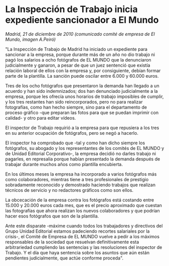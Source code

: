 # La Inspección de Trabajo inicia expediente sancionador a El Mundo

*Madrid, 21 de diciembre de 2010 (comunicado comité de empresa de El Mundo, imagen A.Peiró)*

"La Inspección de Trabajo de Madrid ha iniciado un expediente para sancionar a la empresa, porque durante más de un año no dio trabajo ni pagó los salarios a ocho fotógrafos de EL MUNDO que la denunciaron judicialmente y ganaron, a pesar de que un juez sentenció que existía relación laboral de ellos con la empresa y, por consiguiente, debían formar parte de la plantilla. La sanción puede oscilar entre 6.000 y 60.000 euros.

Tres de los ocho fotógrafos que presentaron la demanda han llegado a un acuerdo y han sido indemnizados; dos han denunciado judicialmente a la empresa, porque les ofrecía unos horarios de trabajo imposibles de cumplir, y los tres restantes han sido reincorporados, pero no para realizar fotografías, como han hecho siempre, sino para el departamento de proceso gráfico -que preparan las fotos para que se puedan imprimir con calidad- y otro para editar vídeos.

El inspector de Trabajo requirió a la empresa para que repusiera a los tres en su anterior ocupación de fotógrafos, pero se negó a hacerlo.

El inspector ha comprobado que -tal y como han dicho siempre los fotógrafos, su abogado y los representantes de los comités de EL MUNDO y de Unidad Editorial Corporativo-, la empresa decidió no darles trabajo ni pagarles, en represalia porque habían presentado la demanda después de trabajar durante muchos años como plantilla encubierta.

En los últimos meses la empresa ha incorporado a varios fotógrafos más como colaboradores, mientras tiene a tres profesionales de prestigio sobradamente reconocido y demostrado haciendo trabajos que realizan técnicos de servicio y no redactores gráficos como son ellos.

La obcecación de la empresa contra los fotógrafos está costando entre 15.000 y 20.000 euros cada mes, que es el precio aproximado que cuestan las fotografías que ahora realizan los nuevos colaboradores y que podrían hacer esos fotógrafos que son de la plantilla.

Ante este disparate -máxime cuando todos los trabajadores y directivos del Grupo Unidad Editorial estamos padeciendo recortes salariales por la crisis-, el Comité de Empresa de EL MUNDO vuelve a pedir a los máximos responsables de la sociedad que resuelvan definitivamente esta arbitrariedad cumpliendo las sentencias y las resoluciones del inspector de Trabajo. Y el día que haya sentencia sobre los asuntos que aún están pendientes judicialmente, que actúe conforme proceda".
